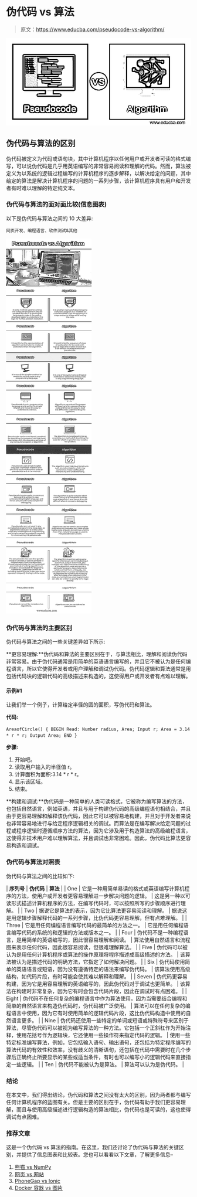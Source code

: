 # 伪代码 vs 算法

> 原文：<https://www.educba.com/pseudocode-vs-algorithm/>

![Pseudocode vs Algorithm](img/941827b94fa8d25620debbf6bd2c44e8.png)



## 伪代码与算法的区别

伪代码被定义为代码或语句块，其中计算机程序以任何用户或开发者可读的格式编写，可以说伪代码是几乎用英语编写的非常容易阅读和理解的代码。然而，算法被定义为以系统的逻辑过程编写的计算机程序的逐步解释，以解决给定的问题，其中给定的算法是解决计算机程序的问题的一系列步骤，该计算机程序具有用户和开发者有时难以理解的特定纯文本。

### 伪代码与算法的面对面比较(信息图表)

以下是伪代码与算法之间的 10 大差异:

<small>网页开发、编程语言、软件测试&其他</small>

![Pseudocode-vs-Algorithm-info](img/d6de674028e6d430b6fec252a37c496e.png)



### 伪代码与算法的主要区别

伪代码与算法之间的一些关键差异如下所示:

**更容易理解:**伪代码和算法的主要区别在于，与算法相比，理解和阅读伪代码非常容易。由于伪代码通常是用简单的英语语言编写的，并且它不被认为是任何编程语言，所以它使得开发者或用户理解和调试伪代码。伪代码逻辑和算法通常是用包括代码块的逻辑代码的高级描述来构造的，这使得用户或开发者有点难以理解。

#### 示例#1

让我们举一个例子，计算给定半径的圆的面积，写伪代码和算法。

**代码:**

`AreaofCircle()
{
BEGIN
Read: Number radius, Area;
Input r;
Area = 3.14 * r * r;
Output Area;
END
}`

**步骤:**

1.  开始吧。
2.  读取用户输入的半径值 r。
3.  计算面积为面积:3.14 * r * r。
4.  显示该区域。
5.  结束。

**构建和调试:**伪代码是一种简单的人类可读格式，它被称为编写算法的方法，也包括自然语言，例如英语，并且与用于构建伪代码的高级编程语句相结合，并且由于更容易理解和解释该伪代码，因此它可以被容易地构建，并且对于开发者来说也非常容易地进行与给定程序逻辑相关的调试。而算法是在编写解决给定问题的过程或程序逻辑时遵循顺序方法的算法，因为它涉及用于构造算法的高级编程语言，这使得非技术用户难以理解算法，并且调试也非常困难。因此，伪代码比算法更容易构造和调试。

### 伪代码与算法对照表

伪代码与算法之间的比较如下:

| **序列号** | **伪代码** | **算法** |
| One | 它是一种用简单易读的格式或英语编写计算机程序的方法，使用户或开发者更容易理解进一步解决问题的逻辑。 | 这是另一种以可读形式描述计算机程序的方法，在编写代码时，可以按照所写的步骤顺序进行理解。 |
| Two | 据说它是算法的表示，因为它比算法更容易阅读和理解。 | 据说这是用逻辑步骤解释代码的一系列步骤，比伪代码更容易理解，但有点难理解。 |
| Three | 它是用任何编程语言编写代码的最简单的方法之一。 | 它是用任何编程语言编写代码的系统的和逻辑的方法或版本之一。 |
| Four | 伪代码不是一种编程语言，是用简单的英语编写的，因此很容易理解和阅读。 | 算法使用自然语言和流程图来表示任何代码，因此很容易阅读，但很难理解算法。 |
| Five | 伪代码可以被认为是用任何计算机程序或算法的操作原理将程序描述成高级描述的方法。 | 该算法被认为是描述代码的明确方法，它指定了如何解决问题。 |
| Six | 伪代码使用简单的英语语言或短语，因为没有遵循特定的语法来编写伪代码。 | 该算法使用高级结构，如代码片段，有时可能会使其难以解释和理解。 |
| Seven | 伪代码更容易构建，因为它是用容易理解的英语编写的，因此伪代码对于调试也更简单。 | 该算法在构建时非常复杂，因为它有时会包含代码片段，因此在调试时有点困难。 |
| Eight | 伪代码不在任何复杂的编程语言中作为算法使用，因为当需要结合编程和简单的自然语言来构造伪代码时，伪代码被广泛使用。 | 算法可以在任何复杂的编程语言中使用，因为它有时使用简单的逻辑代码片段，这比伪代码构造中使用的自然语言更多。 |
| Nine | 伪代码还使用一些特定的单词或短语或特殊符号来区别于算法，尽管伪代码可以被视为编写算法的一种方法。它包括一个正斜杠作为开始注释，使用花括号作为逻辑块，它还使用一些操作符来指定代码的逻辑。 | 使用一些特定标准编写算法，例如，它包括输入语句、输出语句，还包括为特定程序编写的算法代码的有效性和效率，没有歧义的清晰语句，还包括在代码中需要时在几个步骤后正确终止所要显示的某些或适当条件，有时也可以编写小的逻辑代码来直接指定一些逻辑。 |
| Ten | 伪代码不能被认为是算法。 | 算法可以认为是伪代码。 |

### 结论

在本文中，我们得出结论，伪代码和算法之间没有太大的区别，因为两者都与编写任何计算机程序的蓝图有关。但是主要的区别在于，伪代码有助于我们更容易理解，而且与使用高级描述进行逻辑构造的算法相比，伪代码也是可读的，这也使得调试有点困难。

### 推荐文章

这是一个伪代码 vs 算法的指南。在这里，我们还讨论了伪代码与算法的关键区别，并提供了信息图表和比较表。您也可以看看以下文章，了解更多信息–

1.  [熊猫 vs NumPy](https://www.educba.com/pandas-vs-numpy/)
2.  [网页 vs 网站](https://www.educba.com/webpage-vs-website/)
3.  [PhoneGap vs Ionic](https://www.educba.com/phonegap-vs-ionic/)
4.  [Docker 容器 vs 图片](https://www.educba.com/docker-containers-vs-images/)





